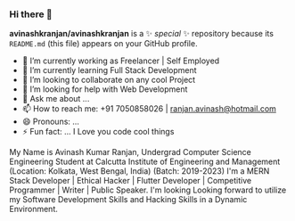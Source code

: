 ### Hi there 👋

**avinashkranjan/avinashkranjan** is a ✨ _special_ ✨ repository because its `README.md` (this file) appears on your GitHub profile.

- 🔭 I’m currently working as Freelancer | Self Employed
- 🌱 I’m currently learning Full Stack Development
- 👯 I’m looking to collaborate on any cool Project
- 🤔 I’m looking for help with Web Development
- 💬 Ask me about ...
- 📫 How to reach me: +91 7050858026 | ranjan.avinash@hotmail.com
- 😄 Pronouns: ...
- ⚡ Fun fact: ... I Love you code cool things


My Name is Avinash Kumar Ranjan, Undergrad Computer Science Engineering Student at Calcutta Institute of Engineering and Management (Location: Kolkata, West Bengal, India) (Batch: 2019-2023) I'm a MERN Stack Developer | Ethical Hacker | Flutter Developer | Competitive Programmer | Writer | Public Speaker. I'm looking Looking forward to utilize my Software Development Skills and Hacking Skills in a Dynamic Environment. 

